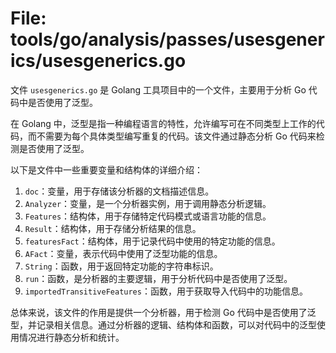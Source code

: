 # File: tools/go/analysis/passes/usesgenerics/usesgenerics.go

文件 `usesgenerics.go` 是 Golang 工具项目中的一个文件，主要用于分析 Go 代码中是否使用了泛型。

在 Golang 中，泛型是指一种编程语言的特性，允许编写可在不同类型上工作的代码，而不需要为每个具体类型编写重复的代码。该文件通过静态分析 Go 代码来检测是否使用了泛型。

以下是文件中一些重要变量和结构体的详细介绍：
1. `doc`：变量，用于存储该分析器的文档描述信息。
2. `Analyzer`：变量，是一个分析器实例，用于调用静态分析逻辑。
3. `Features`：结构体，用于存储特定代码模式或语言功能的信息。
4. `Result`：结构体，用于存储分析结果的信息。
5. `featuresFact`：结构体，用于记录代码中使用的特定功能的信息。
6. `AFact`：变量，表示代码中使用了泛型功能的信息。
7. `String`：函数，用于返回特定功能的字符串标识。
8. `run`：函数，是分析器的主要逻辑，用于分析代码中是否使用了泛型。
9. `importedTransitiveFeatures`：函数，用于获取导入代码中的功能信息。

总体来说，该文件的作用是提供一个分析器，用于检测 Go 代码中是否使用了泛型，并记录相关信息。通过分析器的逻辑、结构体和函数，可以对代码中的泛型使用情况进行静态分析和统计。

